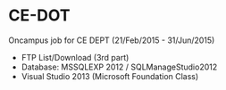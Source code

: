 # CE-DOT
Oncampus job for CE DEPT (21/Feb/2015 - 31/Jun/2015)

* FTP List/Download (3rd part)
* Database: MSSQLEXP 2012 / SQLManageStudio2012
* Visual Studio 2013 (Microsoft Foundation Class)
